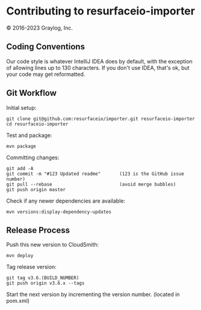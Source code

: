 # Contributing to resurfaceio-importer
&copy; 2016-2023 Graylog, Inc.

## Coding Conventions

Our code style is whatever IntelliJ IDEA does by default, with the exception of allowing lines up to 130 characters.
If you don't use IDEA, that's ok, but your code may get reformatted.

## Git Workflow

Initial setup:

```
git clone git@github.com:resurfaceio/importer.git resurfaceio-importer
cd resurfaceio-importer
```

Test and package:

```
mvn package
```

Committing changes:

```
git add -A
git commit -m "#123 Updated readme"       (123 is the GitHub issue number)
git pull --rebase                         (avoid merge bubbles)
git push origin master
```

Check if any newer dependencies are available:

```
mvn versions:display-dependency-updates
```

## Release Process

Push this new version to CloudSmith:

```
mvn deploy
```

Tag release version:

```
git tag v3.6.(BUILD_NUMBER)
git push origin v3.6.x --tags
```

Start the next version by incrementing the version number. (located in pom.xml)
